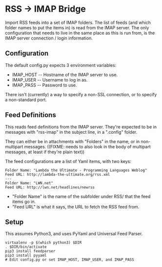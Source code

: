 RSS -> IMAP Bridge
==================

Import RSS feeds into a set of IMAP folders. The list of feeds (and which
folder names to put the items in) is read from the IMAP server. The only
configuration that needs to live in the same place as this is run from, is
the IMAP server connection / login information.

Configuration
-------------

The default config.py expects 3 environment variables:

*   IMAP_HOST -- Hostname of the IMAP server to use.
*   IMAP_USER -- Username to log in as.
*   IMAP_PASS -- Password to use.

There isn't (currently) a way to specify a non-SSL connection, or to
specify a non-standard port.

Feed Definitions
----------------

This reads feed definitions from the IMAP server. They're expected to be in
messages with "rss-imap" in the subject line, in a ".config" folder.

They can either be in attachments with "Folders" in the name, or in
non-multipart messages. ((FIXME: needs to also look in the body of multipart
messages, at least if they're plain text))

The feed configurations are a list of Yaml items, with two keys:

    Folder Name: "Lambda the Ultimate - Programming Languages Weblog"
    Feed URL: http://lambda-the-ultimate.org/rss.xml
    ---
    Folder Name: "LWN.net"
    Feed URL: http://lwn.net/headlines/newrss

*   "Folder Name" is the name of the subfolder under RSS/ that the feed items go in.
*   "Feed URL" is what it says, the URL to fetch the RSS feed from.

Setup
-----

This assumes Python3, and uses PyYaml and Universal Feed Parser.

    virtualenv -p $(which python3) $DIR
    . $DIR/bin/activate
    pip3 install feedparser
    pip3 install pyyaml
    # Edit config.py or set IMAP_HOST, IMAP_USER, and IMAP_PASS

